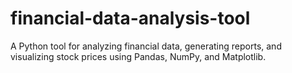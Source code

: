 # financial-data-analysis-tool
A Python tool for analyzing financial data, generating reports, and visualizing stock prices using Pandas, NumPy, and Matplotlib.
